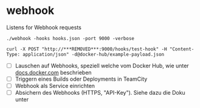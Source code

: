# webhook
Listens for Webhook requests

`./webhook -hooks hooks.json -port 9000 -verbose`

`curl -X POST "http://***REMOVED***:9000/hooks/test-hook" -H "Content-Type: application/json" -d@docker-hub/example-payload.json`

- [ ] Lauschen auf Webhooks, speziell welche vom Docker Hub, wie unter [docs.docker.com](https://docs.docker.com/docker-hub/webhooks/) beschrieben
- [ ] Triggern eines Builds oder Deployments in TeamCity
- [ ] Webhook als Service einrichten
- [ ] Absichern des Webhooks (HTTPS, "API-Key"). Siehe dazu die Doku unter 
